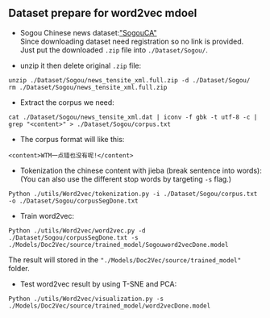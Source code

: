 ## Dataset prepare for word2vec mdoel
- Sogou Chinese news dataset:["SogouCA"](http://www.sogou.com/labs/resource/ca.php) 
<br/>Since downloading dataset need registration so no link is provided.
<br/>Just put the downloaded `.zip` file into `./Dataset/Sogou/`.

- unzip it then delete original `.zip` file: 
```
unzip ./Dataset/Sogou/news_tensite_xml.full.zip -d ./Dataset/Sogou/
rm ./Dataset/Sogou/news_tensite_xml.full.zip
```

- Extract the corpus we need:
```
cat ./Dataset/Sogou/news_tensite_xml.dat | iconv -f gbk -t utf-8 -c | grep "<content>" > ./Dataset/Sogou/corpus.txt
```

- The corpus format will like this:
```
<content>WTM一点错也没有呢!</content>
```

- Tokenization the chinese content with jieba (break sentence into words):
<br/>(You can also use the different stop words by targeting `-s` flag.)
```
Python ./utils/Word2vec/tokenization.py -i ./Dataset/Sogou/corpus.txt -o ./Dataset/Sogou/corpusSegDone.txt
```

- Train word2vec:
```
Python ./utils/Word2vec/word2vec.py -d ./Dataset/Sogou/corpusSegDone.txt -s ./Models/Doc2Vec/source/trained_model/Sogouword2vecDone.model
```
The result will stored in the `"./Models/Doc2Vec/source/trained_model"` folder.

- Test word2vec result by using T-SNE and PCA:
```
Python ./utils/Word2vec/visualization.py -s ./Models/Doc2Vec/source/trained_model/word2vecDone.model
```